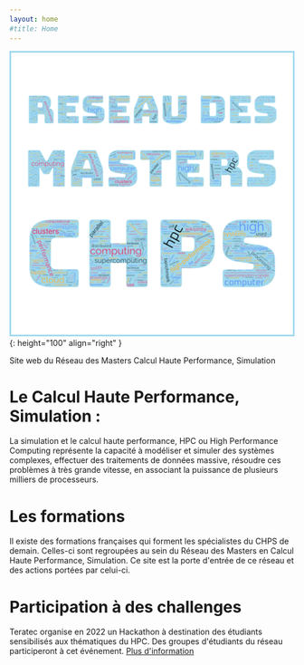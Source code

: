 ```yaml
---
layout: home
#title: Home
---
```




![image](/doc/logo.png){: height="100" align="right" }


Site web du Réseau des Masters Calcul Haute Performance, Simulation

# Le Calcul Haute Performance, Simulation :
La simulation et le calcul haute performance, HPC ou High Performance Computing représente la capacité à modéliser et simuler des systèmes complexes, effectuer des traitements de données massive, résoudre ces problèmes à très grande vitesse, en associant la puissance de plusieurs milliers de processeurs.

# Les formations
Il existe des formations françaises qui forment les spécialistes du CHPS de demain. Celles-ci sont regroupées au sein du Réseau des Masters en Calcul Haute Performance, Simulation. Ce site est la porte d'entrée de ce réseau et des actions portées par celui-ci.

# Participation à des challenges
Teratec organise en 2022 un Hackathon à destination des étudiants sensibilisés aux thématiques du HPC. Des groupes d'étudiants du réseau participeront à cet événement.
[Plus d'information](https://teratec.eu/activites/Hackathon.html)
